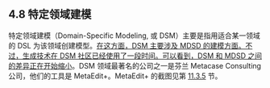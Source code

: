 ## 4.8 特定领域建模
特定领域建模（Domain-Specific Modeling, 或 DSM）主要是指用适合某一领域的 DSL 为该领域创建模型。<ins>在这方面，DSM 主要涉及 MDSD 的建模方面。不过，生成技术在 DSM 社区已经使用了一段时间。可以看到，DSM 和 MDSD 之间的差异正在开始缩小</ins>。DSM 领域最著名的公司之一是芬兰 Metacase Consulting 公司，他们的工具是 MetaEdit+。MetaEdit+ 的截图见第 [11.3.5](../ch11/3.md#1135-集成的元建模ide) 节。

